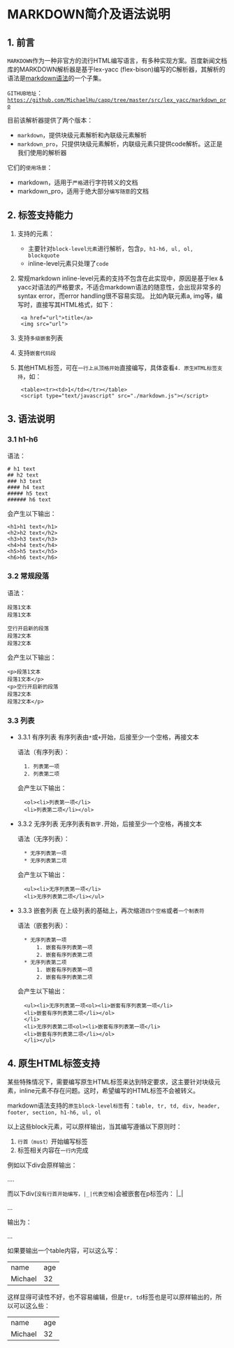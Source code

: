 # MARKDOWN简介及语法说明

## 1. 前言

`MARKDOWN`作为一种非官方的流行HTML编写语言，有多种实现方案。百度新闻文档库的MARKDOWN解析器是基于lex-yacc (flex-bison)编写的C解析器，其解析的语法是<a href="http://daringfireball.net/projects/markdown/" target="_blank">markdown语法</a>的一个子集。

`GITHUB地址`：<a href="https://github.com/MichaelHu/capp/tree/master/src/lex_yacc/markdown_pro">`https://github.com/MichaelHu/capp/tree/master/src/lex_yacc/markdown_pro`</a>

目前该解析器提供了两个版本：
* `markdown`，提供块级元素解析和內联级元素解析
* `markdown_pro`，只提供块级元素解析，内联级元素只提供code解析。这正是我们使用的解析器

它们的`使用场景`：
* markdown，适用于`严格`进行字符转义的文档
* markdown_pro，适用于绝大部分`编写随意`的文档


## 2. 标签支持能力

1. 支持的元素：
    * 主要针对`block-level元素`进行解析，包含`p, h1-h6, ul, ol, blockquote` 
    * inline-level元素只处理了`code` 

2. 常规markdown inline-level元素的支持不包含在此实现中，原因是基于lex & yacc对语法的严格要求，不适合markdown语法的随意性，会出现非常多的syntax error，而error handling很不容易实现。
    比如內联元素a, img等，编写时，直接写其HTML格式，如下：

        <a href="url">title</a>
        <img src="url">

3. 支持`多级嵌套`列表

4. 支持`嵌套代码段`

6. 其他HTML标签，可在`一行上从顶格开始`直接编写，具体查看`4. 原生HTML标签支持`，如：

        <table><tr><td>1</td></tr></table>
        <script type="text/javascript" src="./markdown.js"></script>

## 3. 语法说明 

### 3.1 h1-h6

语法：

    # h1 text 
    ## h2 text
    ### h3 text
    #### h4 text
    ##### h5 text
    ###### h6 text

会产生以下输出：

    <h1>h1 text</h1>
    <h2>h2 text</h2>
    <h3>h3 text</h3>
    <h4>h4 text</h4>
    <h5>h5 text</h5>
    <h6>h6 text</h6>

### 3.2 常规段落

语法：

    段落1文本
    段落1文本

    空行开启新的段落
    段落2文本
    段落2文本

会产生以下输出：

    <p>段落1文本
    段落1文本</p>
    <p>空行开启新的段落
    段落2文本
    段落2文本</p>

### 3.3 列表

* 3.3.1 有序列表
    有序列表由`*`或`+`开始，后接至少一个空格，再接文本 

    语法（有序列表）：

        1. 列表第一项
        2. 列表第二项

    会产生以下输出：

        <ol><li>列表第一项</li>
        <li>列表第二项</li></ol>

* 3.3.2 无序列表
    无序列表有`数字.`开始，后接至少一个空格，再接文本

    语法（无序列表）：

        * 无序列表第一项
        * 无序列表第二项

    会产生以下输出：

        <ul><li>无序列表第一项</li>
        <li>无序列表第二项</li></ul>

* 3.3.3 嵌套列表
    在上级列表的基础上，再次缩进`四个空格`或者`一个制表符` 

    语法（嵌套列表）：

        * 无序列表第一项
            1. 嵌套有序列表第一项
            2. 嵌套有序列表第二项
        * 无序列表第二项
            1. 嵌套有序列表第一项
            2. 嵌套有序列表第二项

    会产生以下输出：

        <ul><li>无序列表第一项<ol><li>嵌套有序列表第一项</li>
        <li>嵌套有序列表第二项</li></ol>
        </li>
        <li>无序列表第二项<ol><li>嵌套有序列表第一项</li>
        <li>嵌套有序列表第二项</li></ol>
        </li></ul> 

## 4. 原生HTML标签支持 
某些特殊情况下，需要编写原生HTML标签来达到特定要求，这主要针对块级元素，inline元素不存在问题。这时，希望编写的HTML标签不会被转义。

markdown语法支持的`原生block-level标签`有：`table, tr, td, div, header, footer, section, h1-h6, ul, ol`

以上这些block元素，可以原样输出，当其编写遵循以下原则时：
1. `行首（must）`开始编写标签
2. 标签相关内容在`一行内`完成

例如以下div会原样输出：
    <div class="list">....

而以下div(`没有行首开始编写，|_|代表空格`)会被嵌套在p标签内：
    |_|<div class="list">...

输出为：
    <p> <div class="list">...</p>

如果要输出一个table内容，可以这么写：
    <table><tr><td>name</td><td>age</td></tr><tr><td>Michael</td><td>32</td></tr></table>

这样显得可读性不好，也不容易编辑，但是`tr, td`标签也是可以原样输出的，所以可以这么些：
    <table>
    <tr>
    <td>name</td>
    <td>age</td>
    </tr>
    <tr>
    <td>Michael</td>
    <td>32</td>
    </tr>
    </table>
